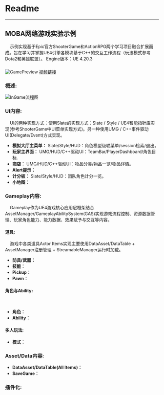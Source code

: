# Readme 
---
    
## MOBA网络游戏实验示例

&nbsp;&nbsp;&nbsp;&nbsp;示例实现基于Epic官方ShooterGame和ActionRPG两个学习项目融合扩展而成。旨在学习并掌握UE4引擎各模块基于C++的交互工作流程（玩法模式参考Dota2和英雄联盟）。
Engine版本：UE 4.20.3

##### 
![GamePreview](https://yw-dev.github.io/content/posts/2019-04-17/Shotcut.png)
<a href="https://www.bilibili.com/video/BV1cz4y1o79a">视频链接</a>  

###  概述:
![InGame流程图](https://yw-dev.github.io/content/posts/2019-04-17/InGame.png)

###  UI内容:

&nbsp;&nbsp;&nbsp;&nbsp;UI的两种实现方式：使用Slate的实现方式：Slate / Style / UE4智能指针库实现(参考ShooterGame中UI菜单实现方式)。另一种使用UMG / C++事件驱动UI(Delegate/Event)方式实现。

- **模拟大厅主菜单：** Slate/Style/HUD：角色模型级联菜单/session检索/退出。
- **玩家主界面：** UMG/HUD/C++驱动UI：TeamBar/PlayerDashboard/角色目标.
- **商店：** UMG/HUD/C++驱动UI：物品分类/物品一览/物品详情。
- **Alert提示：** 
- **计分板：**  Slate/Style/HUD：团队角色计分一览。
- **小地图：** 

###  Gameplay内容:

&nbsp;&nbsp;&nbsp;&nbsp;Gameplay作为UE4游戏核心应用层框架结合AssetManager/GameplayAbilitySystem(GAS)实现游戏流程控制、资源数据管理、玩家角色能力、能力数据、效果赋予与交互等内容。

####  道具:

&nbsp;&nbsp;&nbsp;&nbsp;游戏中各类道具Actor Items实现主要使用DataAsset/DataTable + AssetManager注册管理 + StreamableManager运行时加载。

- **防具/武器：** 
- **技能：** 
- **Pickup：** 
- **Pawn：** 

####  角色与Ability:

&nbsp;&nbsp;&nbsp;&nbsp;

- **角色：** 
- **Ability：** 

####  多人玩法:
- **模式：** 

###  Asset/Data内容:
- **DataAsset/DataTable(All Items)：** 
- **SaveGame：** 

###  插件化:




